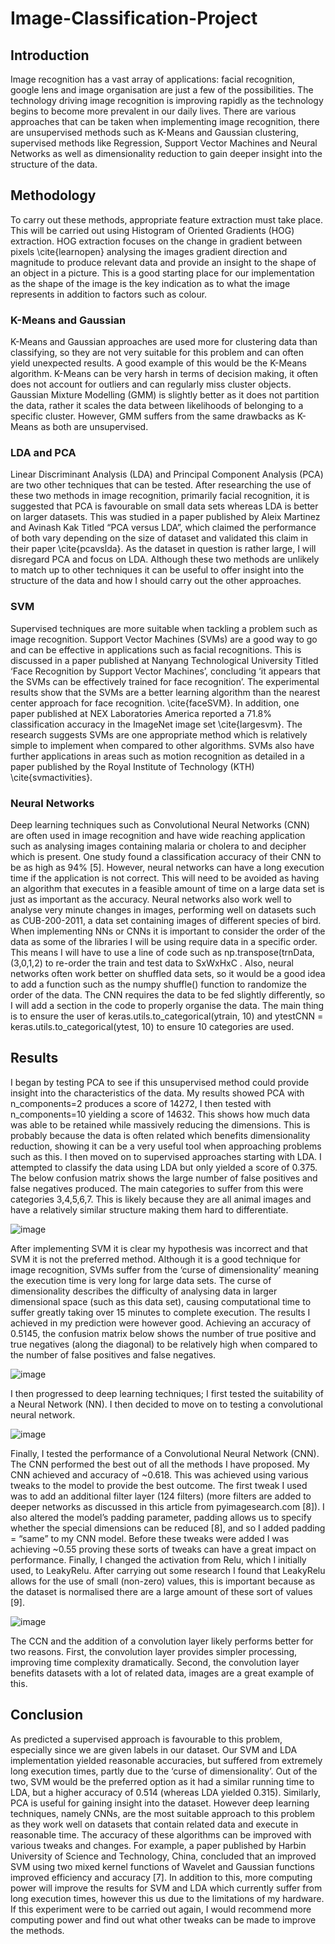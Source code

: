 # Image-Classification-Project
## **Introduction**
Image recognition has a vast array of applications: facial recognition, google lens and image organisation are just a few of the possibilities. The technology driving image recognition is improving rapidly as the technology begins to become more prevalent in our daily lives. 
There are various approaches that can be taken when implementing image recognition, there are unsupervised methods such as K-Means and Gaussian clustering, supervised methods like Regression, Support Vector Machines and Neural Networks as well as dimensionality reduction to gain deeper insight into the structure of the data.

## **Methodology**
To carry out these methods, appropriate feature extraction must take place. This will be carried out using Histogram of Oriented Gradients (HOG) extraction. HOG extraction focuses on the change in gradient between pixels \cite{learnopen} analysing the images gradient direction and magnitude to produce relevant data and provide an insight to the shape of an object in a picture. This is a good starting place for our implementation as the shape of the image is the key indication as to what the image represents in addition to factors such as colour.

### K-Means and Gaussian
K-Means and Gaussian approaches are used more for clustering data than classifying, so they are not very suitable for this problem and can often yield unexpected results. A good example of this would be the K-Means algorithm. K-Means can be very harsh in terms of decision making, it often does not account for outliers and can regularly miss cluster objects. Gaussian Mixture Modelling (GMM) is slightly better as it does not partition the data, rather it scales the data between likelihoods of belonging to a specific cluster. However, GMM suffers from the same drawbacks as K-Means as both are unsupervised.
### LDA and PCA
Linear Discriminant Analysis (LDA) and Principal Component Analysis (PCA) are two other techniques that can be tested. After researching the use of these two methods in image recognition, primarily facial recognition, it is suggested that PCA is favourable on small data sets whereas LDA is better on larger datasets. This was studied in a paper published by Aleix Martinez and Avinash Kak Titled “PCA versus LDA”, which claimed the performance of both vary depending on the size of dataset and validated this claim in their paper \cite{pcavslda}. As the dataset in question is rather large, I will disregard PCA and focus on LDA.
Although these two methods are unlikely to match up to other techniques it can be useful to offer insight into the structure of the data and how I should carry out the other approaches.
### SVM
Supervised techniques are more suitable when tackling a problem such as image recognition. Support Vector Machines (SVMs) are a good way to go and can be effective in applications such as facial recognitions. This is discussed in a paper published at Nanyang Technological University Titled ‘Face Recognition by Support Vector Machines’, concluding ‘it appears that the SVMs can be effectively trained for face recognition’. The experimental results show that the SVMs are a better learning algorithm than the nearest center approach for face recognition. \cite{faceSVM}. In addition, one paper published at NEX Laboratories America reported a 71.8% classification accuracy in the ImageNet image set \cite{largesvm}. The research suggests SVMs are one appropriate method which is relatively simple to implement when compared to other algorithms. SVMs also have further applications in areas such as motion recognition as detailed in a paper published by the Royal Institute of Technology (KTH) \cite{svmactivities}.
### Neural Networks
Deep learning techniques such as Convolutional Neural Networks (CNN) are often used in image recognition and have wide reaching application such as analysing images containing malaria or cholera to and decipher which is present. One study found a classification accuracy of their CNN to be as high as 94% [5]. However, neural networks can have a long execution time if the application is not correct. This will need to be avoided as having an algorithm that executes in a feasible amount of time on a large data set is just as important as the accuracy. Neural networks also work well to analyse very minute changes in images, performing well on datasets such as CUB-200-2011, a data set containing images of different species of bird.
When implementing NNs or CNNs it is important to consider the order of the data as some of the libraries I will be using require data in a specific order. This means I will have to use a line of code such as np.transpose(trnData,(3,0,1,2) to re-order the train and test data to SxWxHxC . Also, neural networks often work better on shuffled data sets, so it would be a good idea to add a function such as the numpy shuffle() function to randomize the order of the data.
The CNN requires the data to be fed slightly differently, so I will add a section in the code to properly organise the data. The main thing is to ensure the user of keras.utils.to_categorical(ytrain, 10) and ytestCNN = keras.utils.to_categorical(ytest, 10) to ensure 10 categories are used.


## **Results**
I began by testing PCA to see if this unsupervised method could provide insight into the characteristics of the data. My results showed PCA with n_components=2 produces a score of 14272, I then tested with n_components=10 yielding a score of 14632. This shows how much data was able to be retained while massively reducing the dimensions. This is probably because the data is often related which benefits dimensionality reduction, showing it can be a very useful tool when approaching problems such as this.
I then moved on to supervised approaches starting with LDA. I attempted to classify the data using LDA but only yielded a score of 0.375. The below confusion matrix shows the large number of false positives and false negatives produced. The main categories to suffer from this were categories 3,4,5,6,7. This is likely because they are all animal images and have a relatively similar structure making them hard to differentiate.

![image](https://user-images.githubusercontent.com/56178841/145639043-d4aac808-07e9-41bb-acd5-dedc92943a04.png)

After implementing SVM it is clear my hypothesis was incorrect and that SVM it is not the preferred method. Although it is a good technique for image recognition, SVMs suffer from the ‘curse of dimensionality’ meaning the execution time is very long for large data sets. The curse of dimensionality describes the difficulty of analysing data in larger dimensional space (such as this data set), causing computational time to suffer greatly taking over 15 minutes to complete execution. The results I achieved in my prediction were however good. Achieving an accuracy of 0.5145, the confusion matrix below shows the number of true positive and true negatives (along the diagonal) to be relatively high when compared to the number of false positives and false negatives. 

![image](https://user-images.githubusercontent.com/56178841/145639088-3695a5f1-4ed9-4e6b-8f40-d7304746fe19.png)

I then progressed to deep learning techniques; I first tested the suitability of a Neural Network (NN). I then decided to move on to testing a convolutional neural network.

![image](https://user-images.githubusercontent.com/56178841/145639121-ea8889d2-7c66-474d-a2ee-bdb601c8fe2d.png)

Finally, I tested the performance of a Convolutional Neural Network (CNN). The CNN performed the best out of all the methods I have proposed. My CNN achieved and accuracy of ~0.618. This was achieved using various tweaks to the model to provide the best outcome. The first tweak I used was to add an additional filter layer (124 filters) (more filters are added to deeper networks as discussed in this article from pyimagesearch.com [8]). I also altered the model’s padding parameter, padding allows us to specify whether the special dimensions can be reduced [8], and so I added padding = “same” to my CNN model. Before these tweaks were added I was achieving ~0.55 proving these sorts of tweaks can have a great impact on performance. Finally, I changed the activation from Relu, which I initially used, to LeakyRelu. After carrying out some research I found that LeakyRelu allows for the use of small (non-zero) values, this is important because as the dataset is normalised there are a large amount of these sort of values [9].

![image](https://user-images.githubusercontent.com/56178841/145639141-7194f96f-75a1-4e9d-828f-1336bb0f9260.png)

The CCN and the addition of a convolution layer likely performs better for two reasons. First, the convolution layer provides simpler processing, improving time complexity dramatically. Second, the convolution layer benefits datasets with a lot of related data, images are a great example of this.

## **Conclusion**
As predicted a supervised approach is favourable to this problem, especially since we are given labels in our dataset. Our SVM and LDA implementation yielded reasonable accuracies, but suffered from extremely long execution times, partly due to the ‘curse of dimensionality’. Out of the two, SVM would be the preferred option as it had a similar running time to LDA, but a higher accuracy of 0.514 (whereas LDA yielded 0.315). Similarly, PCA is useful for gaining insight into the dataset. However deep learning techniques, namely CNNs, are the most suitable approach to this problem as they work well on datasets that contain related data and execute in reasonable time.
The accuracy of these algorithms can be improved with various tweaks and changes. For example, a paper published by Harbin University of Science and Technology, China, concluded that an improved SVM using two mixed kernel functions of Wavelet and Gaussian functions improved efficiency and accuracy [7].  In addition to this, more computing power will improve the results for SVM and LDA which currently suffer from long execution times, however this us due to the limitations of my hardware. If this experiment were to be carried out again, I would recommend more computing power and find out what other tweaks can be made to improve the methods.

